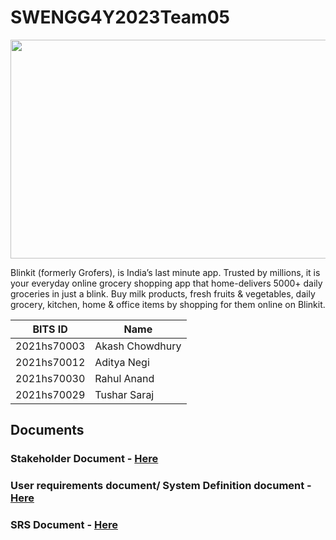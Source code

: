 # SWENGG4Y2023Team05

<img src="https://www.firstpost.com/wp-content/uploads/2022/08/bink.jpeg" width="1000" height="350">

Blinkit (formerly Grofers), is India’s last minute app. Trusted by millions, it is your everyday online grocery shopping app that home-delivers 5000+ daily groceries in just a blink. Buy milk products, fresh fruits & vegetables, daily grocery, kitchen, home & office items by shopping for them online on Blinkit.

BITS ID     | Name
----------  | -----
2021hs70003 | Akash Chowdhury
2021hs70012 | Aditya Negi
2021hs70030 | Rahul Anand
2021hs70029 | Tushar Saraj 

## Documents
### Stakeholder Document - [Here](Assignment1/Stakeholder.md)
### User requirements document/ System Definition document - [Here](link)
### SRS Document  - [Here](link)

